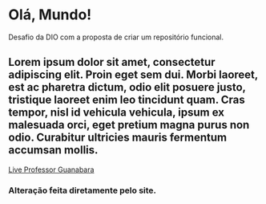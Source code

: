 # Olá, Mundo!
Desafio da DIO com a proposta de criar um repositório funcional.
## Lorem ipsum dolor sit amet, consectetur adipiscing elit. Proin eget sem dui. Morbi laoreet, est ac pharetra dictum, odio elit posuere justo, tristique laoreet enim leo tincidunt quam. Cras tempor, nisl id vehicula vehicula, ipsum ex malesuada orci, eget pretium magna purus non odio. Curabitur ultricies mauris fermentum accumsan mollis.

[Live Professor Guanabara](https://www.youtube.com/watch?v=5BYm7UdCrX0)





### Alteração feita diretamente pelo site.

